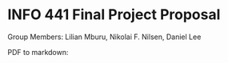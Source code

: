 # INFO 441 Final Project Proposal

Group Members: Lilian Mburu, Nikolai F. Nilsen, Daniel Lee

PDF to markdown: